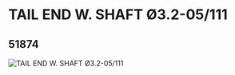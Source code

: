 # TAIL END W. SHAFT Ø3.2-05/111
## 51874
![TAIL END W. SHAFT Ø3.2-05/111](https://lc-www-live-s.legocdn.com/media/bricks/5/2/4255594.jpg)